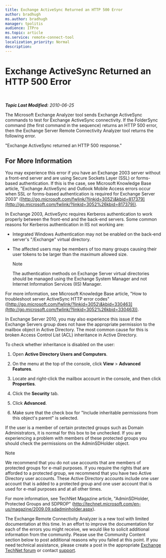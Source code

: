 ```yaml
---
title: Exchange ActiveSync Returned an HTTP 500 Error
author: bradhugh
ms.author: bradhugh
manager: tpolitis
audience: ITPro 
ms.topic: article 
ms.service: remote-connect-tool
localization_priority: Normal
description: 
---
```


<div data-xmlns="http://www.w3.org/1999/xhtml">

<div class="topic" data-xmlns="http://www.w3.org/1999/xhtml" data-msxsl="urn:schemas-microsoft-com:xslt" data-cs="http://msdn.microsoft.com/en-us/">

<div data-asp="http://msdn2.microsoft.com/asp">

# Exchange ActiveSync Returned an HTTP 500 Error

</div>

<div id="mainSection">

<div id="mainBody">

<span> </span>

_**Topic Last Modified:** 2010-06-25_

The Microsoft Exchange Analyzer tool sends Exchange ActiveSync commands to test for Exchange ActiveSync connectivity. If the FolderSync command (the first command in the sequence) returns an HTTP 500 error, then the Exchange Server Remote Connectivity Analyzer tool returns the following error.

"Exchange ActiveSync returned an HTTP 500 response."

<div>

## For More Information

You may experience this error if you have an Exchange 2003 server without a front-end server and are using Secure Sockets Layer (SSL) or forms-based authentication. If this is the case, see Microsoft Knowledge Base article, "Exchange ActiveSync and Outlook Mobile Access errors occur when SSL or forms-based authentication is required for Exchange Server 2003" ([http://go.microsoft.com/fwlink/?linkid=3052\&kbid=817379](http://go.microsoft.com/fwlink/?linkid=3052%26kbid=817379)).

In Exchange 2003, ActiveSync requires Kerberos authentication to work properly between the front-end and the back-end servers. Some common reasons for Kerberos authentication in IIS not working are:

  - Integrated Windows Authentication may not be enabled on the back-end server's "/Exchange" virtual directory.

  - The affected users may be members of too many groups causing their user tokens to be larger than the maximum allowed size.
    
    <div class="alert">
    

    > [!NOTE]
    > The authentication methods on Exchange Server virtual directories should be managed using the Exchange System Manager and not Internet Information Services (IIS) Manager.

    
    </div>

For more information, see Microsoft Knowledge Base article, "How to troubleshoot server ActiveSync HTTP error codes" ([http://go.microsoft.com/fwlink/?linkid=3052\&kbid=330463](http://go.microsoft.com/fwlink/?linkid=3052%26kbid=330463)).

In Exchange Server 2010, you may also experience this issue if the Exchange Servers group does not have the appropriate permission to the mailbox object in Active Directory. The most common cause for this is broken Access Control List (ACL) inheritance in Active Directory.

To check whether inheritance is disabled on the user:

1.  Open **Active Directory Users and Computers**.

2.  On the menu at the top of the console, click **View** \> **Advanced Features**.

3.  Locate and right-click the mailbox account in the console, and then click **Properties**.

4.  Click the **Security** tab.

5.  Click **Advanced**.

6.  Make sure that the check box for "Include inheritable permissions from this object's parent" is selected.

If the user is a member of certain protected groups such as Domain Administrators, it is normal for this box to be unchecked. If you are experiencing a problem with members of these protected groups you should check the permissions on the AdminSDHolder object.

<div class="alert">


> [!NOTE]
> We recommend that you do not use accounts that are members of protected groups for e-mail purposes. If you require the rights that are afforded to a protected group, we recommend that you have two Active Directory user accounts. These Active Directory accounts include one user account that is added to a protected group and one user account that is used for e-mail purposes and at all other times.


</div>

For more information, see TechNet Magazine article, "AdminSDHolder, Protected Groups and SDPROP" (<http://technet.microsoft.com/en-us/magazine/2009.09.sdadminholder.aspx>).

The Exchange Remote Connectivity Analyzer is a new tool with limited documentation at this time. In an effort to improve the documentation for each of the errors you might receive, we would like to solicit additional information from the community. Please use the Community Content section below to post additional reasons why you failed at this point. If you need technical assistance, please create a post in the appropriate [Exchange TechNet forum](http://go.microsoft.com/fwlink/?linkid=73420) or contact [support](http://go.microsoft.com/fwlink/?linkid=8158).

</div>

</div>

<span> </span>

</div>

</div>

</div>

